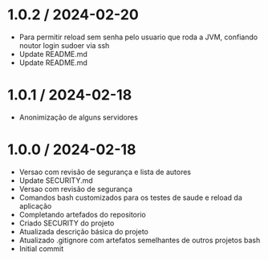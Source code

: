 
1.0.2 / 2024-02-20
==================

  * Para permitir reload sem senha pelo usuario que roda a JVM, confiando noutor login sudoer via ssh
  * Update README.md
  * Update README.md

1.0.1 / 2024-02-18
==================

  * Anonimização de alguns servidores

1.0.0 / 2024-02-18
==================

  * Versao com revisão de segurança e lista de autores
  * Update SECURITY.md
  * Versao com revisão de segurança
  * Comandos bash customizados para os testes de saude e reload da aplicação
  * Completando artefados do repositorio
  * Criado SECURITY do projeto
  * Atualizada descrição básica do projeto
  * Atualizado .gitignore com artefatos semelhantes de outros projetos bash
  * Initial commit
